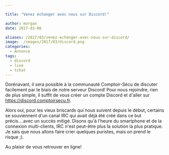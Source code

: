 ```yaml
---

title: "Venez échanger avec nous sur Discord!"

author: morgan
date: 2017-03-06

aliases: /2017/03/venez-echanger-avec-nous-sur-discord/
image:  /images/2017/03/discord.png
categories:
  - Annonce
tags:
  - discord
  - live
  - tchat
---
```



Dorénavant, il sera possible à la communauté Comptoir-Sécu de discuter facilement par le biais de notre serveur Discord! Pour nous rejoindre, rien de plus simple, il suffit de vous créer un compte Discord et d'aller sur <https://discord.comptoirsecu.fr>.

<!--more-->

Alors oui, pour les vieux briscards qui nous suivent depuis le début, certains se souviennent d'un canal IRC qui avait déjà été créé dans ce but précis....avec un succès mitigé. Disons qu'à l'heure du smartphone et de la connexion multi-clients, IRC n'est peut-être plus la solution la plus pratique. Je sais que nous allons faire crier quelques puristes, mais on prend le risque ;).

Au plaisir de vous retrouver en ligne!
